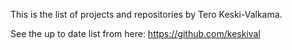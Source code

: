 This is the list of projects and repositories by Tero Keski-Valkama.

See the up to date list from here: https://github.com/keskival

